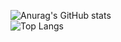 
![Anurag's GitHub stats](https://github-readme-stats.vercel.app/api?username=A-V-tor&show_icons=true&theme=cobalt)
</br>
![Top Langs](https://github-readme-stats.vercel.app/api/top-langs/?username=A-V-tor&layout=compact&theme=cobalt)


<!--
**A-V-tor/A-V-tor** is a ✨ _special_ ✨ repository because its `README.md` (this file) appears on your GitHub profile.

Here are some ideas to get you started:

- 🔭 I’m currently working on ...
- 🌱 I’m currently learning ...
- 👯 I’m looking to collaborate on ...
- 🤔 I’m looking for help with ...
- 💬 Ask me about ...
- 📫 How to reach me: ...
- 😄 Pronouns: ...
- ⚡ Fun fact: ...
-->

